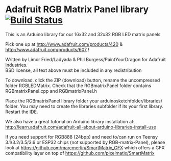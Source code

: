 # Adafruit RGB Matrix Panel library [![Build Status](https://github.com/adafruit/RGB-matrix-Panel/workflows/Arduino%20Library%20CI/badge.svg)](https://github.com/adafruit/RGB-matrix-Panel/actions)

This is an Arduino library for our 16x32 and 32x32 RGB LED matrix panels

Pick one up at http://www.adafruit.com/products/420 & http://www.adafruit.com/products/607 !


Written by Limor Fried/Ladyada & Phil Burgess/PaintYourDragon for Adafruit Industries.  
BSD license, all text above must be included in any redistribution

To download. click the ZIP (download) button, rename the uncompressed folder RGBLEDMatrix. 
Check that the RGBmatrixPanel folder contains RGBmatrixPanel.cpp and RGBmatrixPanel.h

Place the RGBmatrixPanel library folder your arduinosketchfolder/libraries/ folder. 
You may need to create the libraries subfolder if its your first library. 
Restart the IDE.

We also have a great tutorial on Arduino library installation at:
http://learn.adafruit.com/adafruit-all-about-arduino-libraries-install-use

If you need support for RGB888 (24bpp) and need to/can run on Teensy 3.1/3.2/3.5/3.6 or 
ESP32 chips (not supported by RGB-matrix-Panel), please look at
https://github.com/marcmerlin/SmartMatrix_GFX which offers a GFX compatibility layer on
top of https://github.com/pixelmatix/SmartMatrix

